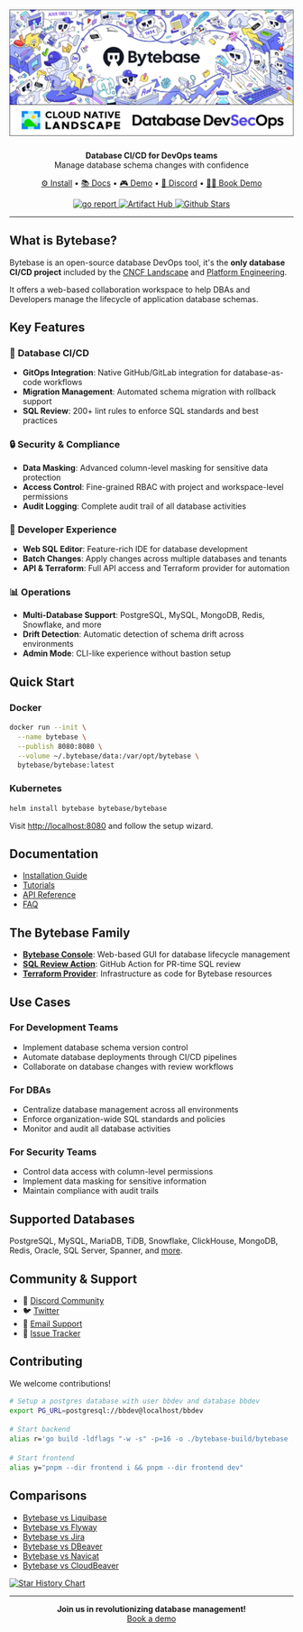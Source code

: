 <h1 align="center">
  <a href="https://www.bytebase.com?source=github" target="_blank">
    <img alt="Bytebase" src="https://raw.githubusercontent.com/bytebase/bytebase/main/docs/assets/banner.webp" />
  </a>
</h1>

<p align="center">
  <b>Database CI/CD for DevOps teams</b><br>
  Manage database schema changes with confidence
</p>

<p align="center">
  <a href="https://docs.bytebase.com/get-started/deploy-with-docker" target="_blank">⚙️ Install</a> •
  <a href="https://docs.bytebase.com">📚 Docs</a> •
  <a href="https://demo.bytebase.com">🎮 Demo</a> •
  <a href="https://discord.gg/huyw7gRsyA">💬 Discord</a> •
  <a href="https://www.bytebase.com/request-demo/">🙋‍♀️ Book Demo</a>
</p>

<p align="center">
  <a href="https://goreportcard.com/report/github.com/bytebase/bytebase">
    <img alt="go report" src="https://goreportcard.com/badge/github.com/bytebase/bytebase" />
  </a>
  <a href="https://artifacthub.io/packages/search?repo=bytebase">
    <img alt="Artifact Hub" src="https://img.shields.io/endpoint?url=https://artifacthub.io/badge/repository/bytebase" />
  </a>
  <a href="https://github.com/bytebase/bytebase">
    <img alt="Github Stars" src="https://img.shields.io/github/stars/bytebase/bytebase?logo=github">
  </a>
</p>

---

## What is Bytebase?

Bytebase is an open-source database DevOps tool, it's the **only database CI/CD project** included by the [CNCF Landscape](https://landscape.cncf.io/?selected=bytebase&item=app-definition-and-development--continuous-integration-delivery--bytebase) and [Platform Engineering](https://platformengineering.org/tools/bytebase).

It offers a web-based collaboration workspace to help DBAs and Developers manage the lifecycle of application database schemas.

## Key Features

### 🔄 **Database CI/CD**

- **GitOps Integration**: Native GitHub/GitLab integration for database-as-code workflows
- **Migration Management**: Automated schema migration with rollback support
- **SQL Review**: 200+ lint rules to enforce SQL standards and best practices

### 🔒 **Security & Compliance**

- **Data Masking**: Advanced column-level masking for sensitive data protection
- **Access Control**: Fine-grained RBAC with project and workspace-level permissions
- **Audit Logging**: Complete audit trail of all database activities

### 🎯 **Developer Experience**

- **Web SQL Editor**: Feature-rich IDE for database development
- **Batch Changes**: Apply changes across multiple databases and tenants
- **API & Terraform**: Full API access and Terraform provider for automation

### 📊 **Operations**

- **Multi-Database Support**: PostgreSQL, MySQL, MongoDB, Redis, Snowflake, and more
- **Drift Detection**: Automatic detection of schema drift across environments
- **Admin Mode**: CLI-like experience without bastion setup

## Quick Start

### Docker

```bash
docker run --init \
  --name bytebase \
  --publish 8080:8080 \
  --volume ~/.bytebase/data:/var/opt/bytebase \
  bytebase/bytebase:latest
```

### Kubernetes

```bash
helm install bytebase bytebase/bytebase
```

Visit [http://localhost:8080](http://localhost:8080) and follow the setup wizard.

## Documentation

- [Installation Guide](https://docs.bytebase.com/get-started/deploy-with-docker)
- [Tutorials](https://docs.bytebase.com/tutorials)
- [API Reference](https://docs.bytebase.com/api/overview)
- [FAQ](https://docs.bytebase.com/faq)

## The Bytebase Family

- **[Bytebase Console](https://www.bytebase.com)**: Web-based GUI for database lifecycle management
- **[SQL Review Action](https://github.com/bytebase/sql-review-action)**: GitHub Action for PR-time SQL review
- **[Terraform Provider](https://registry.terraform.io/providers/bytebase/bytebase/latest/docs)**: Infrastructure as code for Bytebase resources

## Use Cases

### For Development Teams

- Implement database schema version control
- Automate database deployments through CI/CD pipelines
- Collaborate on database changes with review workflows

### For DBAs

- Centralize database management across all environments
- Enforce organization-wide SQL standards and policies
- Monitor and audit all database activities

### For Security Teams

- Control data access with column-level permissions
- Implement data masking for sensitive information
- Maintain compliance with audit trails

## Supported Databases

PostgreSQL, MySQL, MariaDB, TiDB, Snowflake, ClickHouse, MongoDB, Redis, Oracle, SQL Server, Spanner, and [more](https://docs.bytebase.com/introduction/supported-databases).

## Community & Support

- 💬 [Discord Community](https://discord.gg/huyw7gRsyA)
- 🐦 [Twitter](https://twitter.com/Bytebase)
- 📧 [Email Support](mailto:support-3fc2156a2150@intake.linear.app)
- 🐛 [Issue Tracker](https://github.com/bytebase/bytebase/issues)

## Contributing

We welcome contributions!

```bash
# Setup a postgres database with user bbdev and database bbdev
export PG_URL=postgresql://bbdev@localhost/bbdev

# Start backend
alias r='go build -ldflags "-w -s" -p=16 -o ./bytebase-build/bytebase ./backend/bin/server/main.go && ./bytebase-build/bytebase --port 8080 --data . --debug'

# Start frontend
alias y="pnpm --dir frontend i && pnpm --dir frontend dev"
```

## Comparisons

- [Bytebase vs Liquibase](https://www.bytebase.com/blog/bytebase-vs-liquibase/)
- [Bytebase vs Flyway](https://www.bytebase.com/blog/bytebase-vs-flyway/)
- [Bytebase vs Jira](https://www.bytebase.com/blog/use-jira-for-database-change/)
- [Bytebase vs DBeaver](https://www.bytebase.com/blog/bytebase-vs-dbeaver/)
- [Bytebase vs Navicat](https://www.bytebase.com/blog/bytebase-vs-navicat/)
- [Bytebase vs CloudBeaver](https://www.bytebase.com/blog/bytebase-vs-cloudbeaver/)

<a href="https://star-history.com/#bytebase/bytebase&liquibase/liquibase&flyway/flyway&dbeaver/cloudbeaver&Date">
  <img src="https://api.star-history.com/svg?repos=bytebase/bytebase,liquibase/liquibase,flyway/flyway,dbeaver/cloudbeaver&type=Date" alt="Star History Chart">
</a>

---

<p align="center">
  <b>Join us in revolutionizing database management!</b><br>
  <a href="https://cal.com/bytebase/product-walkthrough">Book a demo</a>
</p>
